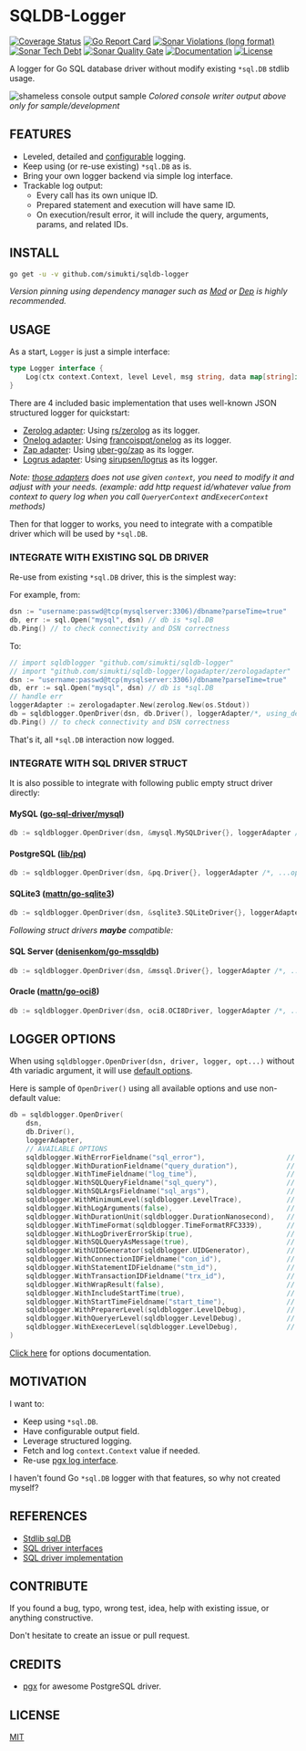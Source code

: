# SQLDB-Logger

[![Coverage Status](https://coveralls.io/repos/github/simukti/sqldb-logger/badge.svg)](https://coveralls.io/github/simukti/sqldb-logger) [![Go Report Card](https://goreportcard.com/badge/github.com/simukti/sqldb-logger)](https://goreportcard.com/report/github.com/simukti/sqldb-logger) [![Sonar Violations (long format)](https://img.shields.io/sonar/violations/simukti_sqldb-logger?server=https%3A%2F%2Fsonarcloud.io)](https://sonarcloud.io/dashboard?id=simukti_sqldb-logger) [![Sonar Tech Debt](https://img.shields.io/sonar/tech_debt/simukti_sqldb-logger?server=https%3A%2F%2Fsonarcloud.io)](https://sonarcloud.io/dashboard?id=simukti_sqldb-logger) [![Sonar Quality Gate](https://img.shields.io/sonar/quality_gate/simukti_sqldb-logger?server=https%3A%2F%2Fsonarcloud.io)](https://sonarcloud.io/dashboard?id=simukti_sqldb-logger) [![Documentation](https://img.shields.io/badge/go.dev-reference-007d9c?logo=go&logoColor=white&style=flat-square)](https://pkg.go.dev/github.com/simukti/sqldb-logger) [![License](http://img.shields.io/badge/license-MIT-blue.svg?style=flat)](https://raw.githubusercontent.com/simukti/sqldb-logger/master/LICENSE.txt)

A logger for Go SQL database driver without modify existing `*sql.DB` stdlib usage.

![shameless console output sample](./logadapter/zerologadapter/console.jpg?raw=true "go sql database logger output") 
_Colored console writer output above only for sample/development_

## FEATURES

- Leveled, detailed and [configurable](./options.go) logging.
- Keep using (or re-use existing) `*sql.DB` as is.
- Bring your own logger backend via simple log interface.
- Trackable log output:
    - Every call has its own unique ID.
    - Prepared statement and execution will have same ID.
    - On execution/result error, it will include the query, arguments, params, and related IDs. 

## INSTALL

```bash
go get -u -v github.com/simukti/sqldb-logger
```

_Version pinning using dependency manager such as [Mod](https://github.com/golang/go/wiki/Modules) or [Dep](https://github.com/golang/dep) is highly recommended._

## USAGE

As a start, `Logger` is just a simple interface:

```go
type Logger interface {
	Log(ctx context.Context, level Level, msg string, data map[string]interface{})
}
``` 

There are 4 included basic implementation that uses well-known JSON structured logger for quickstart:

- [Zerolog adapter](logadapter/zerologadapter): Using [rs/zerolog](https://github.com/rs/zerolog) as its logger.
- [Onelog adapter](logadapter/onelogadapter): Using [francoispqt/onelog](https://github.com/francoispqt/onelog) as its logger.
- [Zap adapter](logadapter/zapadapter): Using [uber-go/zap](https://github.com/uber-go/zap) as its logger.
- [Logrus adapter](logadapter/logrusadapter): Using [sirupsen/logrus](https://github.com/sirupsen/logrus) as its logger.

_Note: [those adapters](./logadapter) does not use given `context`, you need to modify it and adjust with your needs._ 
_(example: add http request id/whatever value from context to query log when you call `QueryerContext` and`ExecerContext` methods)_

Then for that logger to works, you need to integrate with a compatible driver which will be used by `*sql.DB`.

### INTEGRATE WITH EXISTING SQL DB DRIVER
 
Re-use from existing `*sql.DB` driver, this is the simplest way:

For example, from:

```go
dsn := "username:passwd@tcp(mysqlserver:3306)/dbname?parseTime=true"
db, err := sql.Open("mysql", dsn) // db is *sql.DB
db.Ping() // to check connectivity and DSN correctness
```

To:

```go
// import sqldblogger "github.com/simukti/sqldb-logger"
// import "github.com/simukti/sqldb-logger/logadapter/zerologadapter"
dsn := "username:passwd@tcp(mysqlserver:3306)/dbname?parseTime=true"
db, err := sql.Open("mysql", dsn) // db is *sql.DB
// handle err
loggerAdapter := zerologadapter.New(zerolog.New(os.Stdout))
db = sqldblogger.OpenDriver(dsn, db.Driver(), loggerAdapter/*, using_default_options*/) // db is STILL *sql.DB
db.Ping() // to check connectivity and DSN correctness
```

That's it, all `*sql.DB` interaction now logged.

### INTEGRATE WITH SQL DRIVER STRUCT

It is also possible to integrate with following public empty struct driver directly: 

#### MySQL ([go-sql-driver/mysql](https://github.com/go-sql-driver/mysql))

```go
db := sqldblogger.OpenDriver(dsn, &mysql.MySQLDriver{}, loggerAdapter /*, ...options */)
```

#### PostgreSQL ([lib/pq](https://github.com/lib/pq))

```go
db := sqldblogger.OpenDriver(dsn, &pq.Driver{}, loggerAdapter /*, ...options */) 
```

#### SQLite3 ([mattn/go-sqlite3](https://github.com/mattn/go-sqlite3))

```go
db := sqldblogger.OpenDriver(dsn, &sqlite3.SQLiteDriver{}, loggerAdapter /*, ...options */)
```

_Following struct drivers **maybe** compatible:_ 

#### SQL Server ([denisenkom/go-mssqldb](https://github.com/denisenkom/go-mssqldb))

```go
db := sqldblogger.OpenDriver(dsn, &mssql.Driver{}, loggerAdapter /*, ...options */)
```

#### Oracle ([mattn/go-oci8](https://github.com/mattn/go-oci8))

```go
db := sqldblogger.OpenDriver(dsn, oci8.OCI8Driver, loggerAdapter /*, ...options */)
```

## LOGGER OPTIONS

When using `sqldblogger.OpenDriver(dsn, driver, logger, opt...)` without 4th variadic argument, it will use [default options](./options.go#L37-L59).

Here is sample of `OpenDriver()` using all available options and use non-default value:

```go
db = sqldblogger.OpenDriver(
    dsn, 
    db.Driver(), 
    loggerAdapter,
    // AVAILABLE OPTIONS
    sqldblogger.WithErrorFieldname("sql_error"),                    // default: error
    sqldblogger.WithDurationFieldname("query_duration"),            // default: duration
    sqldblogger.WithTimeFieldname("log_time"),                      // default: time
    sqldblogger.WithSQLQueryFieldname("sql_query"),                 // default: query
    sqldblogger.WithSQLArgsFieldname("sql_args"),                   // default: args
    sqldblogger.WithMinimumLevel(sqldblogger.LevelTrace),           // default: LevelDebug
    sqldblogger.WithLogArguments(false),                            // default: true
    sqldblogger.WithDurationUnit(sqldblogger.DurationNanosecond),   // default: DurationMillisecond
    sqldblogger.WithTimeFormat(sqldblogger.TimeFormatRFC3339),      // default: TimeFormatUnix
    sqldblogger.WithLogDriverErrorSkip(true),                       // default: false
    sqldblogger.WithSQLQueryAsMessage(true),                        // default: false
    sqldblogger.WithUIDGenerator(sqldblogger.UIDGenerator),         // default: *defaultUID
    sqldblogger.WithConnectionIDFieldname("con_id"),                // default: conn_id
    sqldblogger.WithStatementIDFieldname("stm_id"),                 // default: stmt_id
    sqldblogger.WithTransactionIDFieldname("trx_id"),               // default: tx_id
    sqldblogger.WithWrapResult(false),                              // default: true
    sqldblogger.WithIncludeStartTime(true),                         // default: false
    sqldblogger.WithStartTimeFieldname("start_time"),               // default: start
    sqldblogger.WithPreparerLevel(sqldblogger.LevelDebug),          // default: LevelInfo
    sqldblogger.WithQueryerLevel(sqldblogger.LevelDebug),           // default: LevelInfo
    sqldblogger.WithExecerLevel(sqldblogger.LevelDebug),            // default: LevelInfo
)
```

[Click here](https://pkg.go.dev/github.com/simukti/sqldb-logger#Option) for options documentation.

## MOTIVATION

I want to:

- Keep using `*sql.DB`.
- Have configurable output field.
- Leverage structured logging.
- Fetch and log `context.Context` value if needed. 
- Re-use [pgx log interface](https://github.com/jackc/pgx/blob/f3a3ee1a0e5c8fc8991928bcd06fdbcd1ee9d05c/logger.go#L46-L49).

I haven't found Go `*sql.DB` logger with that features, so why not created myself? 

## REFERENCES

- [Stdlib sql.DB](https://github.com/golang/go/blob/master/src/database/sql/sql.go)
- [SQL driver interfaces](https://github.com/golang/go/blob/master/src/database/sql/driver/driver.go)
- [SQL driver implementation](https://github.com/golang/go/wiki/SQLDrivers)

## CONTRIBUTE

If you found a bug, typo, wrong test, idea, help with existing issue, or anything constructive.
 
Don't hesitate to create an issue or pull request.

## CREDITS

- [pgx](https://github.com/jackc/pgx) for awesome PostgreSQL driver.

## LICENSE

[MIT](./LICENSE.txt)
